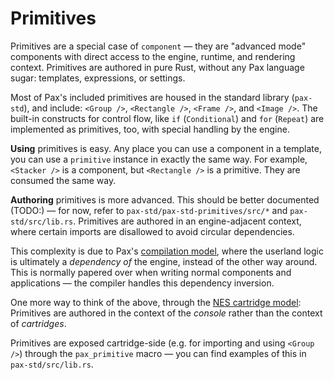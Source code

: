 # Primitives


Primitives are a special case of `component` — they are "advanced mode" components with direct access to the engine, runtime, and rendering context.  Primitives are authored in pure Rust, without any Pax language sugar: templates, expressions, or settings.

Most of Pax's included primitives are housed in the standard library (`pax-std`), and include: `<Group />`, `<Rectangle />`, `<Frame />`, and `<Image />`.  The built-in constructs for control flow, like `if` (`Conditional`) and `for` (`Repeat`) are implemented as primitives, too, with special handling by the engine.

**Using** primitives is easy.  Any place you can use a component in a template, you can use a `primitive` instance in exactly the same way.  For example, `<Stacker />` is a component, but `<Rectangle />` is a primitive.  They are consumed the same way.

**Authoring** primitives is more advanced.  This should be better documented (TODO:) — for now, refer to `pax-std/pax-std-primitives/src/*` and `pax-std/src/lib.rs`.  Primitives are authored in an engine-adjacent context, where certain imports are disallowed to avoid circular dependencies.  

This complexity is due to Pax's [compilation model](/reference-compilation-model), where the userland logic is ultimately a _dependency of_ the engine, instead of the other way around.  This is normally papered over when writing normal components and applications — the compiler handles this dependency inversion.

One more way to think of the above, through the [NES cartridge model](): Primitives are authored in the context of the _console_ rather than the context of _cartridges_.

Primitives are exposed cartridge-side (e.g. for importing and using `<Group />`) through the `pax_primitive` macro — you can find examples of this in `pax-std/src/lib.rs`.
